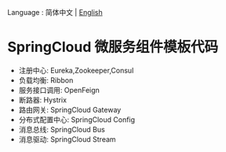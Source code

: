 Language : 简体中文 | [English](./README_ENG.md)

# SpringCloud 微服务组件模板代码

- 注册中心: Eureka,Zookeeper,Consul
- 负载均衡: Ribbon
- 服务接口调用: OpenFeign
- 断路器: Hystrix
- 路由网关: SpringCloud Gateway
- 分布式配置中心: SpringCloud Config
- 消息总线: SpringCloud Bus
- 消息驱动: SpringCloud Stream

